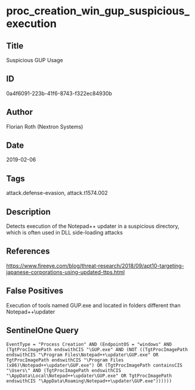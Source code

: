 # proc_creation_win_gup_suspicious_execution

## Title
Suspicious GUP Usage

## ID
0a4f6091-223b-41f6-8743-f322ec84930b

## Author
Florian Roth (Nextron Systems)

## Date
2019-02-06

## Tags
attack.defense-evasion, attack.t1574.002

## Description
Detects execution of the Notepad++ updater in a suspicious directory, which is often used in DLL side-loading attacks

## References
https://www.fireeye.com/blog/threat-research/2018/09/apt10-targeting-japanese-corporations-using-updated-ttps.html

## False Positives
Execution of tools named GUP.exe and located in folders different than Notepad++\updater

## SentinelOne Query
```
EventType = "Process Creation" AND (EndpointOS = "windows" AND (TgtProcImagePath endswithCIS "\GUP.exe" AND (NOT ((TgtProcImagePath endswithCIS "\Program Files\Notepad++\updater\GUP.exe" OR TgtProcImagePath endswithCIS "\Program Files (x86)\Notepad++\updater\GUP.exe") OR (TgtProcImagePath containsCIS "\Users\" AND (TgtProcImagePath endswithCIS "\AppData\Local\Notepad++\updater\GUP.exe" OR TgtProcImagePath endswithCIS "\AppData\Roaming\Notepad++\updater\GUP.exe"))))))

```